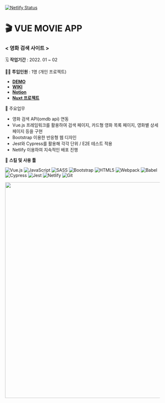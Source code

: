 [![Netlify Status](https://api.netlify.com/api/v1/badges/823584b7-dcbd-48b7-a926-5a65fa8ccf56/deploy-status)](https://app.netlify.com/sites/sleepy-noyce-17ee92/deploys)

# 🎬 VUE MOVIE APP

### < 영화 검색 사이트 >

🗓️ **작업기간** : 2022. 01 ~ 02

👨‍💻 **투입인원** : 1명 (개인 프로젝트)

- [**DEMO**](https://sleepy-noyce-17ee92.netlify.app/)
- [**WIKI**](https://github.com/plutoin/movie-app/wiki)
- [**Notion**](https://www.notion.so/watchusrise/acfbcc93cfb7433bbdaefa2e5cc72a88?v=754c6d93419044f4b10272390717a239)
- [**Nuxt 프로젝트**](https://github.com/plutoin/nuxt-movie-app)

📒 주요업무

- 영화 검색 API(omdb api) 연동
- Vue.js 프레임워크를 활용하여 검색 페이지, 카드형 영화 목록 페이지, 영화별 상세 페이지 등을 구현
- Bootstrap 이용한 반응형 웹 디자인
- Jest와 Cypress를 활용해 각각 단위 / E2E 테스트 적용
- Netlify 이용하여 지속적인 배포 진행


🌱 **스킬 및 사용 툴**

![Vue.js](https://img.shields.io/badge/Vue.js-%2335495e.svg?style=flat-square&logo=vuedotjs&logoColor=%234FC08D)
![JavaScript](https://img.shields.io/badge/JavaScript-%23323330.svg?style=flat-square&logo=javascript&logoColor=%23F7DF1E)
![SASS](https://img.shields.io/badge/Scss-%23CC6699.svg?style=flat-square&logo=SASS&logoColor=white)
![Bootstrap](https://img.shields.io/badge/Bootstrap-%237952B3.svg?style=flat-square&logo=bootstrap&logoColor=white)
![HTML5](https://img.shields.io/badge/HTML5-%23E34F26.svg?style=flat-square&logo=html5&logoColor=white&max-width=100%)
![Webpack](https://img.shields.io/badge/Webpack-%238DD6F9.svg?style=flat-square&logo=Webpack&logoColor=black)
![Babel](https://img.shields.io/badge/Babel-%23F9DC3E.svg?style=flat-square&logo=Babel&logoColor=black)
![Cypress](https://img.shields.io/badge/Cypress-%23000000.svg?style=flat-square&logo=cypress&logoColor=#00C7B7)
![Jest](https://img.shields.io/badge/Jest-%23C21325.svg?style=flat-square&logo=jest&logoColor=#00C7B7)
![Netlify](https://img.shields.io/badge/Netlify-%23000000.svg?style=flat-square&logo=netlify&logoColor=#00C7B7)
![Git](https://img.shields.io/badge/Git-%23F05032.svg?style=flat-square&logo=git&logoColor=white)

<img src="https://user-images.githubusercontent.com/66389585/154122889-95ff3c0c-7e79-4c98-b7ce-aca89d8324dd.gif" width="700px"/>